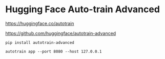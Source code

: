 # Hugging Face Auto-train Advanced

https://huggingface.co/autotrain

https://github.com/huggingface/autotrain-advanced


```shell
pip install autotrain-advanced
```

```shell
autotrain app --port 8080 --host 127.0.0.1
```